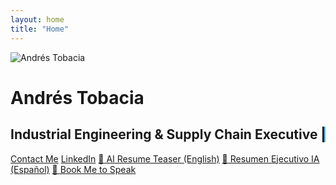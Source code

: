 ```yaml
---
layout: home
title: "Home"
---
```


<div class="flex flex-col items-center justify-center text-center space-y-6 mt-8 px-4">
  <div class="home-headshot">
    <img src="{{ site.baseurl }}/Andres%20Tobacia%20Professional%20Headshot.jpg" alt="Andrés Tobacia" class="max-w-xs rounded-full shadow-lg cursor-pointer mx-auto">
  </div>
  <h1 class="text-3xl font-bold text-blue-300">Andrés Tobacia</h1>
  <h2 class="text-lg font-medium text-gray-200 typewriter">
    Industrial Engineering & Supply Chain Executive | AI-Powered Manufacturing & Space Exploration
  </h2>

  <div class="flex flex-wrap justify-center gap-3 mt-4">
    <a href="{{ site.baseurl }}/contact.html" class="bg-blue-500 hover:bg-blue-600 text-white font-bold py-2 px-4 rounded">Contact Me</a>
    <a href="https://www.linkedin.com/in/jatobacia/" target="_blank" class="bg-blue-500 hover:bg-blue-600 text-white font-bold py-2 px-4 rounded">LinkedIn</a>
    <a href="{{ site.baseurl }}/Andres_Tobacia_AI_Resume_EN.pdf" class="bg-blue-500 hover:bg-blue-600 text-white font-bold py-2 px-4 rounded">📄 AI Resume Teaser (English)</a>
    <a href="{{ site.baseurl }}/Andres_Tobacia_AI_Resume_ES.pdf" class="bg-blue-500 hover:bg-blue-600 text-white font-bold py-2 px-4 rounded">📄 Resumen Ejecutivo IA (Español)</a>
    <a href="https://calendly.com/yotangoflow" target="_blank" class="bg-blue-500 hover:bg-blue-600 text-white font-bold py-2 px-4 rounded">📅 Book Me to Speak</a>
  </div>
</div>

<script>
document.addEventListener('DOMContentLoaded', () => {
  const el = document.querySelector('.typewriter');
  const text = el.textContent;
  el.textContent = '';
  let i = 0;
  const type = () => {
    if (i < text.length) {
      el.textContent += text.charAt(i);
      i++;
      setTimeout(type, 50);
    }
  };
  type();
});

document.querySelectorAll('.home-headshot img').forEach(img => {
  img.addEventListener('click', function() {
    const overlay = document.createElement('div');
    overlay.style.position = 'fixed';
    overlay.style.top = 0;
    overlay.style.left = 0;
    overlay.style.width = '100%';
    overlay.style.height = '100%';
    overlay.style.background = 'rgba(0,0,0,0.9)';
    overlay.style.display = 'flex';
    overlay.style.alignItems = 'center';
    overlay.style.justifyContent = 'center';
    overlay.style.zIndex = 9999;

    const fullImg = document.createElement('img');
    fullImg.src = this.src;
    fullImg.style.maxWidth = '90%';
    fullImg.style.maxHeight = '90%';
    fullImg.style.borderRadius = '8px';
    fullImg.style.boxShadow = '0 0 25px rgba(0,255,255,0.8)';

    overlay.appendChild(fullImg);
    overlay.addEventListener('click', () => document.body.removeChild(overlay));

    document.body.appendChild(overlay);
  });
});
</script>

<style>
.typewriter {
  border-right: 2px solid #38bdf8;
  white-space: nowrap;
  overflow: hidden;
}
</style>


